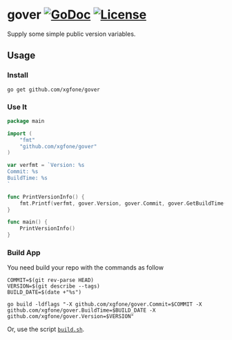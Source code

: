 # gover [![GoDoc](https://godoc.org/github.com/xgfone/gover?status.svg)](https://pkg.go.dev/github.com/xgfone/gover) [![License](https://img.shields.io/badge/License-Apache%202.0-blue.svg?style=flat-square)](https://raw.githubusercontent.com/xgfone/gover/master/LICENSE)
Supply some simple public version variables.

## Usage

### Install
```
go get github.com/xgfone/gover
```

### Use It
```go
package main

import (
    "fmt"
    "github.com/xgfone/gover"
)

var verfmt = `Version: %s
Commit: %s
BuildTime: %s
`

func PrintVersionInfo() {
    fmt.Printf(verfmt, gover.Version, gover.Commit, gover.GetBuildTime())
}

func main() {
    PrintVersionInfo()
}
```

### Build App
You need build your repo with the commands as follow
```shell
COMMIT=$(git rev-parse HEAD)
VERSION=$(git describe --tags)
BUILD_DATE=$(date +"%s")

go build -ldflags "-X github.com/xgfone/gover.Commit=$COMMIT -X github.com/xgfone/gover.BuildTime=$BUILD_DATE -X github.com/xgfone/gover.Version=$VERSION"
```

Or, use the script [`build.sh`](https://github.com/xgfone/gover/blob/master/build.sh).
